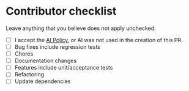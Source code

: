# Contributor checklist

Leave anything that you believe does not apply unchecked.

- [ ] I accept the [AI Policy](https://github.com/ash-project/.github/blob/main/AI_POLICY.md), or AI was not used in the creation of this PR.
- [ ] Bug fixes include regression tests
- [ ] Chores
- [ ] Documentation changes
- [ ] Features include unit/acceptance tests
- [ ] Refactoring
- [ ] Update dependencies
